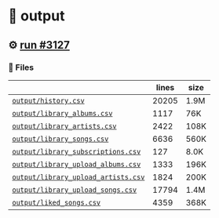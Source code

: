 # 📝  output 

## ⚙️ [run #3127](https://github.com/jwenerd/ytm-dl/actions/runs/12600004671)

### 📁 Files

|                                                                         |lines|size|
|-------------------------------------------------------------------------|-----|----|
|[`output/history.csv` ](output/history.csv)                              |20205|1.9M|
|[`output/library_albums.csv` ](output/library_albums.csv)                |1117 |76K |
|[`output/library_artists.csv` ](output/library_artists.csv)              |2422 |108K|
|[`output/library_songs.csv` ](output/library_songs.csv)                  |6636 |560K|
|[`output/library_subscriptions.csv` ](output/library_subscriptions.csv)  |127  |8.0K|
|[`output/library_upload_albums.csv` ](output/library_upload_albums.csv)  |1333 |196K|
|[`output/library_upload_artists.csv` ](output/library_upload_artists.csv)|1824 |200K|
|[`output/library_upload_songs.csv` ](output/library_upload_songs.csv)    |17794|1.4M|
|[`output/liked_songs.csv` ](output/liked_songs.csv)                      |4359 |368K|